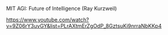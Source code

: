 MIT AGI: Future of Intelligence (Ray Kurzweil)

https://www.youtube.com/watch?v=9Z06rY3uvGY&list=PLrAXtmErZgOdP_8GztsuKi9nrraNbKKp4